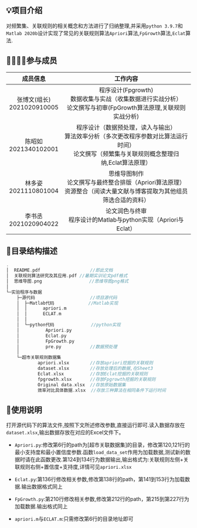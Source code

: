 ## 💡项目介绍

对频繁集、关联规则的相关概念和方法进行了归纳整理,并采用`python 3.9.7`和`Matlab 2020b`设计实现了常见的关联规则算法`Apriori`算法,`FpGrowth`算法,`Eclat`算法.

## 👨‍👨‍👧‍👧参与成员

|            成员信息             |                           工作内容                           |
| :-----------------------------: | :----------------------------------------------------------: |
| 张博文(组长) <br/>2021020910005 | 程序设计(Fpgrowth)<br/>数据收集与实战（收集数据进行实战分析）<br/>论文撰写与初审(FpGrowth算法原理,关联规则实战分析) |
|    陈昭如<br/>2021340102001     | 程序设计（数据预处理，读入与输出）<br/>算法效率分析（多次更改程序参数对比算法运行时间）<br/>论文撰写（频繁集与关联规则概念整理归纳,Eclat算法原理） |
|    林多姿<br/>2021110801004     | 思维导图制作<br/>论文撰写与最终整合排版（Apriori算法原理）<br/>资源整合（阅读大量文献与博客提取为其他组员筛选合适的资料） |
|    李书丞<br/>2021020904022     | 论文润色与终审<br/>程序设计的Matlab与python实现（Apriori与Eclat） |

## 📝目录结构描述


```c++
.
│  README.pdf					//即此文档
│  关联规则算法研究及其应用.pdf	//暑期实训论文pdf格式
│  思维导图.png					 //思维导图png格式
│  
└─实验程序与数据
    ├─源代码					  //项目源代码
    │  ├─Matlab代码			  //Matlab实现
    │  │      apriori.m
    │  │      ECLAT.m
    │  │      
    │  └─python代码			   //python实现
    │          Apriori.py
    │          Eclat.py
    │          FpGrowth.py
    │          pre.py			//数据预处理
    │          
    └─超市关联规则数据集
            apriori.xlsx		//存放apriori挖掘的关联规则
            dataset.xlsx		//存放处理后的数据,在Sheet3
            Eclat.xlsx			//存放Eclat挖掘的关联规则
            fpgrowth.xlsx		//存放Fpgrowth挖掘的关联规则
            Original data.xlsx	//存放原始数据集
            效率对比具体数据.xlsx  //存放三种算法在相同条件下运行时间
```
## 📖使用说明

打开源代码下的算法文件,按照下文所述修改参数,直接运行即可.读入数据存放在`dataset.xlsx`,输出数据存放在对应的Excel文件下。

+ `Apriori.py`:修改第6行的path为[超市关联数据集]的目录，修改第120,121行的最小支持度和最小置信度参数.函数`load_data_set`作用为加载数据,测试新的数据时请在此函数更改.第124到134行为数据输出,输出格式为:关联规则左侧+关联规则右侧+置信度+支持度,详情可见`apriori.xlsx`

+ `Eclat.py`:第136行修改相关参数,修改第138行的path，第141到153行为加载数据.输出数据格式同上

+ `FpGrowth.py`:第210行修改相关参数,修改第212行的path，第215到第227行为加载数据.输出格式同上

+ `apriori.m`与`ECLAT.m`:只需修改第6行的目录地址即可

  
